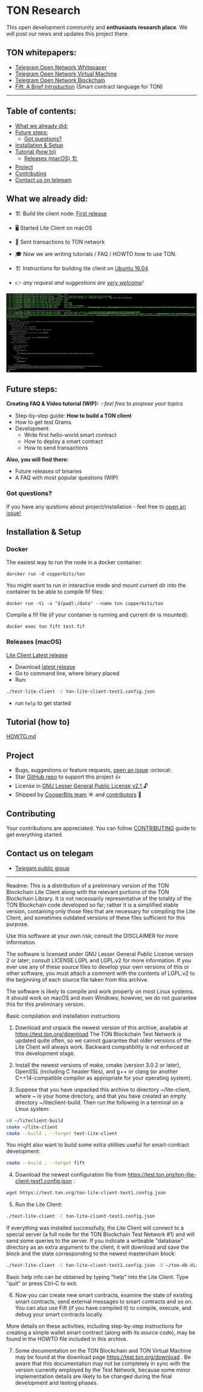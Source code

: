 # TON Research

This open development community and **enthusiasts research place**. We will post our news and updates this project there.

## TON whitepapers:

- [Telegram Open Network Whitepaper](https://test.ton.org/ton.pdf)
- [Telegram Open Network Virtual Machine](https://test.ton.org/tvm.pdf)
- [Telegram Open Network Blockchain](https://test.ton.org/tblkch.pdf)
- [Fift: A Brief Introduction](https://test.ton.org/fiftbase.pdf) (Smart contract language for TON)

---
## Table of contents:

<!-- toc -->

- [What we already did:](#what-we-already-did)
- [Future steps:](#future-steps)
  * [Got questions?](#got-questions)
- [Installation & Setup](#installation--setup)
- [Tutorial (how to)](#tutorial-how-to)
  * [Releases (macOS) 🏗](#releases-macos-%F0%9F%8F%97)
- [Project](#project)
- [Contributing](#contributing)
- [Contact us on telegam](#contact-us-on-telegam)

<!-- tocstop -->

## What we already did:
- 🏗 Build lite client node: [First release](https://github.com/copperbits/TON/releases/tag/test-1)
- 🖥 Started Lite Client on macOS
- 📩 Sent transactions to TON network
- 🎓 Now we are writing tutorials / FAQ / HOWTO how to use TON.
- 🏗 Instructions for building lite client on [Ubuntu 16.04](docs/ubuntu16.04.sh)

- 👉 _any request and suggestions are [very welcome](https://github.com/copperbits/TON/issues/new)!_

![CLient lunch](img/run_client.png)

## Future steps:

**Creating FAQ & Video tutorial (WIP):**
_✨feel free to propose your topics_
- Step-by-step guide: **How to build a TON client**
- How to get test Grams
- Development:
  - Write first hello-world smart contract
  - How to deploy a smart contract
  - How to send transactions

**Also, you will find there:**
- Future releases of binaries
- A FAQ with most popular questions (WIP)

### Got questions?
 If you have any quistions about project/installation - feel free to [open an issue!](https://github.com/copperbits/TON/issues/new)


## Installation & Setup

### Docker

The easiest way to run the node in a docker container:

```
dorcker run -d copperbits/ton
```

You might want to run in interactive mode and mount current dir into the container to be able to compile fif files:

```
docker run -ti -v "$(pwd):/data" --name ton copperbits/ton
```

Compile a fif file (if your container is running and current dir is mounted):

```
docker exec ton fift test.fif
```

### Releases (macOS)

[Lite Client Latest release](https://github.com/copperbits/TON/releases/tag/test-1)

- Download [latest release](https://github.com/copperbits/TON/releases/)
- Go to command line, where binary placed
- Run:
```bash
./test-lite-client -C ton-lite-client-test1.config.json
```
- run `help` to get started

## Tutorial (how to)

[HOWTO.md](./HOWTO.md)

## Project

<!-- - View [CHANGELOG][] :notebook_with_decorative_cover: -->
- Bugs, suggestions or feature requests, [open an issue](https://github.com/copperbits/TON/issues/new) :octocat:
- Star [GitHub repo](https://github.com/copperbits/TON/) to support this project :+1:
- License in [GNU Lesser General Public License v2.1
](https://github.com/copperbits/TON/blob/master/LICENSE) :unlock:
- Shipped by [CooperBits team](https://t.me/ton_research) :sunny: and [contributors](https://github.com/copperbits/TON/graphs/contributors) :clap:

## Contributing

Your contributions are appreciated. You can follow [CONTRIBUTING](https://github.com/copperbits/TON/blob/master/CONTRIBUTING.md) guide to get everything started.

## Contact us on telegam
- [Telegam public group](https://t.me/ton_research)

---

Readme:
This is a distribution of a preliminary version of the TON Blockchain Lite Client along with the relevant portions of the TON Blockchain Library. It is not necessarily representative of the totality of the TON Blockchain code developed so far; rather it is a simplified stable version, containing only those files that are necessary for compiling the Lite Client, and sometimes outdated versions of these files sufficient for this purpose.

Use this software at your own risk; consult the DISCLAIMER for more information.

The software is licensed under GNU Lesser General Public License version 2 or later; consult LICENSE.LGPL and LGPL.v2 for more information. If you ever use any of these source files to develop your own versions of this or other software, you must attach a comment with the contents of LGPL.v2 to the beginning of each source file taken from this archive.

The software is likely to compile and work properly on most Linux systems. It should work on macOS and even Windows; however, we do not guarantee this for this preliminary version.

Basic compilation and installation instructions

1. Download and unpack the newest version of this archive, available at
https://test.ton.org/download
The TON Blockchain Test Network is updated quite often, so we cannot guarantee that older versions of the Lite Client will always work. Backward compatibility is not enforced at this development stage.

2. Install the newest versions of make, cmake (version 3.0.2 or later), OpenSSL (including C header files), and g++ or clang (or another C++14-compatible compiler as appropriate for your operating system).

3. Suppose that you have unpacked this archive to directory ~/lite-client, where ~ is your home directory, and that you have created an empty directory ~/liteclient-build. Then run the following in a terminal on a Linux system:

  ```bash
  cd ~/liteclient-build
  cmake ~/lite-client
  cmake --build . --target test-lite-client
  ```
You might also want to build some extra utilities useful for smart-contract development:

  ```bash
  cmake --build . --target fift
  ```

4. Download the newest configuration file from https://test.ton.org/ton-lite-client-test1.config.json :

  ```bash
  wget https://test.ton.org/ton-lite-client-test1.config.json
  ```

5. Run the Lite Client:

  ```bash
  ./test-lite-client -C ton-lite-client-test1.config.json
  ```

  If everything was installed successfully, the Lite Client will connect to a special server (a full node for the TON Blockchain Test Network #1) and will send some queries to the server.
  If you indicate a writeable "database" directory as an extra argument to the client, it will download and save the block and the state corresponding to the newest masterchain block:

  ```bash
  ./test-lite-client -C ton-lite-client-test1.config.json -D ~/ton-db-dir
  ```
  Basic help info can be obtained by typing "help" into the Lite Client. Type "quit" or press Ctrl-C to exit.

6. Now you can create new smart contracts, examine the state of existing smart contracts, send external messages to smart contracts and so on. You can also use Fift (if you have compiled it) to compile, execute, and debug your smart contracts locally.

  More details on these activities, including step-by-step instructions for creating a simple wallet smart contract (along with its source code), may be found in the HOWTO file included in this archive.

7. Some documentation on the TON Blockchain and TON Virtual Machine may be found at the download page https://test.ton.org/download . Be aware that this documentation may not be completely in sync with the version currently employed by the Test Network, because some minor implementation details are likely to be changed during the final development and testing phases.
